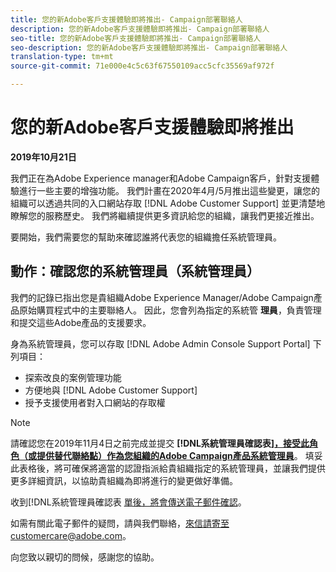 ```yaml
---
title: 您的新Adobe客戶支援體驗即將推出- Campaign部署聯絡人
description: 您的新Adobe客戶支援體驗即將推出- Campaign部署聯絡人
seo-title: 您的新Adobe客戶支援體驗即將推出- Campaign部署聯絡人
seo-description: 您的新Adobe客戶支援體驗即將推出- Campaign部署聯絡人
translation-type: tm+mt
source-git-commit: 71e000e4c5c63f67550109acc5cfc35569af972f

---
```



# 您的新Adobe客戶支援體驗即將推出

**2019年10月21日**

我們正在為Adobe Experience manager和Adobe Campaign客戶，針對支援體驗進行一些主要的增強功能。 我們計畫在2020年4月/5月推出這些變更，讓您的組織可以透過共同的入口網站存取 [!DNL Adobe Customer Support] 並更清楚地瞭解您的服務歷史。 我們將繼續提供更多資訊給您的組織，讓我們更接近推出。

要開始，我們需要您的幫助來確認誰將代表您的組織擔任系統管理員。

## 動作：確認您的系統管理員（系統管理員）

我們的記錄已指出您是貴組織Adobe Experience Manager/Adobe Campaign產品原始購買程式中的主要聯絡人。 因此，您會列為指定的系統管 **理員**，負責管理和提交這些Adobe產品的支援要求。

身為系統管理員，您可以存取 [!DNL Adobe Admin Console Support Portal] 下列項目：

* 探索改良的案例管理功能
* 方便地與 [!DNL Adobe Customer Support]
* 授予支援使用者對入口網站的存取權

>[!NOTE]
>請確認您在2019年11月4日之前完成並提交 **[!DNL系統管理員確認表][，接受此角色（或提供替代聯絡點）作為您組織的Adobe Campaign產品系統管理員](https://adobe.allegiancetech.com/cgi-bin/qwebcorporate.dll?idx=N5M8RY)**。
>填妥此表格後，將可確保將適當的認證指派給貴組織指定的系統管理員，並讓我們提供更多詳細資訊，以協助貴組織為即將進行的變更做好準備。

收到[!DNL系統管理員確認表 [單後，將會傳送電子郵件確認](https://adobe.allegiancetech.com/cgi-bin/qwebcorporate.dll?idx=N5M8RY)。

如需有關此電子郵件的疑問，請與我們聯絡，來信請寄至customercare@adobe.com。

向您致以親切的問候，感謝您的協助。
